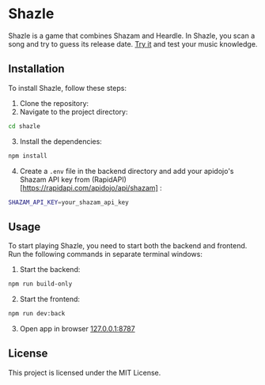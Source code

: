 # Shazle

Shazle is a game that combines Shazam and Heardle. In Shazle, you scan a song and try to guess its release date. [Try it](https://shazle.onrender.com/) and test your music knowledge.

## Installation

To install Shazle, follow these steps:

1. Clone the repository:
2. Navigate to the project directory:

```bash
cd shazle
```

3. Install the dependencies:

```bash
npm install
```

4. Create a `.env` file in the backend directory and add your apidojo's Shazam API key from (RapidAPI)[https://rapidapi.com/apidojo/api/shazam] :

```bash
SHAZAM_API_KEY=your_shazam_api_key
```

## Usage

To start playing Shazle, you need to start both the backend and frontend. Run the following commands in separate terminal windows:

1. Start the backend:

```bash
npm run build-only
```

2. Start the frontend:

```bash
npm run dev:back
```

3. Open app in browser [127.0.0.1:8787](http://127.0.0.1:8787)

## License

This project is licensed under the MIT License.
